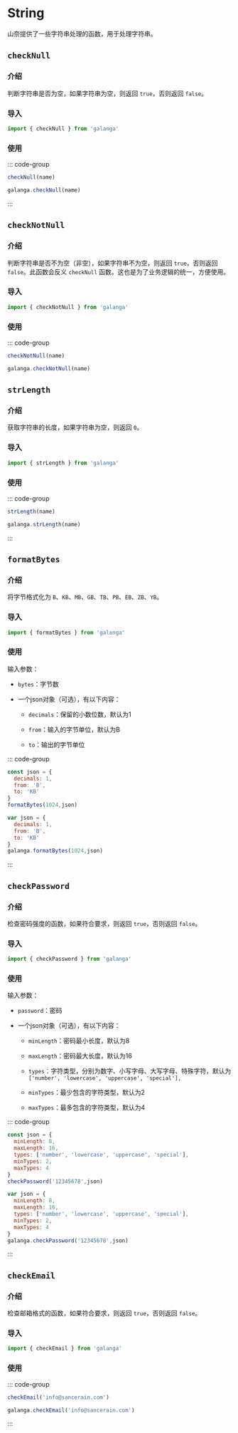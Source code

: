 # String

山奈提供了一些字符串处理的函数，用于处理字符串。

## `checkNull`

### 介绍

判断字符串是否为空，如果字符串为空，则返回 `true`，否则返回 `false`。

### 导入

```js
import { checkNull } from 'galanga'
```

### 使用

::: code-group

```js [按需引入]
checkNull(name)
```

```js [全局引入]
galanga.checkNull(name)
```

:::

## `checkNotNull`

### 介绍

判断字符串是否不为空（非空），如果字符串不为空，则返回 `true`，否则返回 `false`。此函数会反义 `checkNull` 函数。这也是为了业务逻辑的统一，方便使用。

### 导入

```js
import { checkNotNull } from 'galanga'
```

### 使用

::: code-group

```js [按需引入]
checkNotNull(name)
```

```js [全局引入]
galanga.checkNotNull(name)
```

## `strLength`

### 介绍

获取字符串的长度，如果字符串为空，则返回 `0`。

### 导入

```js
import { strLength } from 'galanga'
```

### 使用

::: code-group

```js [按需引入]
strLength(name)
```

```js [全局引入]
galanga.strLength(name)
```

:::

## `formatBytes`

### 介绍

将字节格式化为 `B`、`KB`、`MB`、`GB`、`TB`、`PB`、`EB`、`ZB`、`YB`。

### 导入

```js
import { formatBytes } from 'galanga'
```

### 使用

输入参数：

- `bytes`：字节数

- 一个json对象（可选），有以下内容：

  - `decimals`：保留的小数位数，默认为1

  - `from`：输入的字节单位，默认为B

  - `to`：输出的字节单位

::: code-group

```js [按需引入]
const json = {
  decimals: 1,
  from: 'B',
  to: 'KB'
}
formatBytes(1024,json)
```

```js [全局引入]
var json = {
  decimals: 1,
  from: 'B',
  to: 'KB'
}
galanga.formatBytes(1024,json)
```

:::

## `checkPassword`

### 介绍

检查密码强度的函数，如果符合要求，则返回 `true`，否则返回 `false`。

### 导入

```js
import { checkPassword } from 'galanga'
```

### 使用

输入参数：

- `password`：密码

- 一个json对象（可选），有以下内容：

  - `minLength`：密码最小长度，默认为8

  - `maxLength`：密码最大长度，默认为16

  - `types`：字符类型，分别为数字、小写字母、大写字母、特殊字符，默认为`['number', 'lowercase', 'uppercase', 'special'],`

  - `minTypes`：最少包含的字符类型，默认为2

  - `maxTypes`：最多包含的字符类型，默认为4

::: code-group

```js [按需引入]
const json = {
  minLength: 8,
  maxLength: 16,
  types: ['number', 'lowercase', 'uppercase', 'special'],
  minTypes: 2,
  maxTypes: 4
}
checkPassword('12345678',json)
```

```js [全局引入]
var json = {
  minLength: 8,
  maxLength: 16,
  types: ['number', 'lowercase', 'uppercase', 'special'],
  minTypes: 2,
  maxTypes: 4
}
galanga.checkPassword('12345678',json)
```

:::

## `checkEmail`

### 介绍

检查邮箱格式的函数，如果符合要求，则返回 `true`，否则返回 `false`。

### 导入

```js
import { checkEmail } from 'galanga'
```

### 使用

::: code-group

```js [按需引入]
checkEmail('info@sancerain.com')
```

```js [全局引入]
galanga.checkEmail('info@sancerain.com')
```

:::